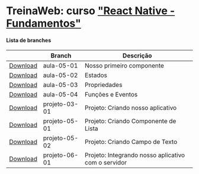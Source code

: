 
# TreinaWeb: curso ["React Native - Fundamentos"](https://www.treinaweb.com.br/curso/react-native-fundamentos)



#### Lista de branches
|  | Branch | Descrição |
| ------ | ------ |  ------ | 
[Download](https://github.com/treinaweb/treinaweb-react-native-fundamentos/archive/aula-05-01.zip)    |  aula-05-01     | Nosso primeiro componente |
[Download](https://github.com/treinaweb/treinaweb-react-native-fundamentos/archive/aula-05-02.zip)    |  aula-05-02     | Estados |
[Download](https://github.com/treinaweb/treinaweb-react-native-fundamentos/archive/aula-05-03.zip)    |  aula-05-03     | Propriedades |
[Download](https://github.com/treinaweb/treinaweb-react-native-fundamentos/archive/aula-05-04.zip)    |  aula-05-04     | Funções e Eventos |
[Download](https://github.com/treinaweb/treinaweb-react-native-fundamentos/archive/projeto-03-01.zip)    |  projeto-03-01     | Projeto: Criando nosso aplicativo |
[Download](https://github.com/treinaweb/treinaweb-react-native-fundamentos/archive/projeto-05-01.zip)    |  projeto-05-01     | Projeto: Criando Componente de Lista |
[Download](https://github.com/treinaweb/treinaweb-react-native-fundamentos/archive/projeto-05-02.zip)    |  projeto-05-02     | Projeto: Criando Campo de Texto |
[Download](https://github.com/treinaweb/treinaweb-react-native-fundamentos/archive/projeto-06-01.zip)    |  projeto-06-01     | Projeto: Integrando nosso aplicativo com o servidor |
